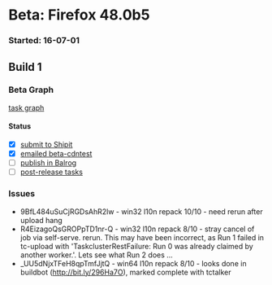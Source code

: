# Beta: Firefox 48.0b5

### Started: 16-07-01

## Build 1

### Beta Graph
[task graph](https://tools.taskcluster.net/task-group-inspector/#YXKVDa6mQg-BRxl82Os7Hw)


#### Status
- [x] [submit to Shipit](https://wiki.mozilla.org/Release:Release_Automation_on_Mercurial:Starting_a_Release#Submit_to_Ship_It)
- [x] [emailed beta-cdntest](../how-tos/relpro.md#1-email-drivers-re-release-live-on-cdntest-channel)
- [ ] [publish in Balrog](../how-tos/relpro.md#3-publish-in-balrog)
- [ ] [post-release tasks](../how-tos/relpro.md#4-post-release-step)

### Issues
- 9BfL484uSuCjRGDsAhR2lw - win32 l10n repack 10/10 - need rerun after upload hang
- R4EizagoQsGROPpTD1nr-Q - win32 l10n repack 8/10 - stray cancel of job via self-serve. rerun. This may have been incorrect, as Run 1 failed in tc-upload with 'TaskclusterRestFailure: Run 0 was already claimed by another worker.'. Lets see what Run 2 does ...
- _UU5dNjxTFeH8qpTmfJjtQ - win64 l10n repack 8/10 - looks done in buildbot (http://bit.ly/296Ha7O), marked complete with tctalker


